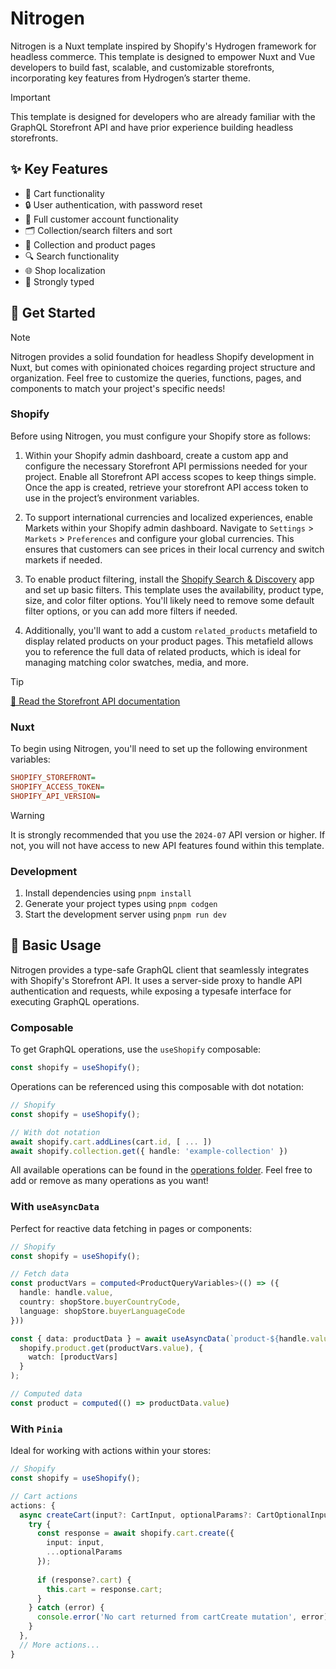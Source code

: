 # Nitrogen

Nitrogen is a Nuxt template inspired by Shopify's Hydrogen framework for headless commerce. This template is designed to empower Nuxt and Vue developers to build fast, scalable, and customizable storefronts, incorporating key features from Hydrogen’s starter theme.

> [!IMPORTANT]
> This template is designed for developers who are already familiar with the GraphQL Storefront API and have prior experience building headless storefronts.

## ✨ Key Features

- 🛒 Cart functionality
- 🔒 User authentication, with password reset
- 👤 Full customer account functionality
- 🗂️ Collection/search filters and sort
- 👕 Collection and product pages
- 🔍 Search functionality
- 🌐 Shop localization
- 💪 Strongly typed

## 🚀 Get Started

> [!NOTE]
> Nitrogen provides a solid foundation for headless Shopify development in Nuxt, but comes with opinionated choices regarding project structure and organization. Feel free to customize the queries, functions, pages, and components to match your project's specific needs!

### Shopify

Before using Nitrogen, you must configure your Shopify store as follows:

1. Within your Shopify admin dashboard, create a custom app and configure the necessary Storefront API permissions needed for your project. Enable all Storefront API access scopes to keep things simple. Once the app is created, retrieve your storefront API access token to use in the project’s environment variables.

2. To support international currencies and localized experiences, enable Markets within your Shopify admin dashboard. Navigate to `Settings` > `Markets` > `Preferences` and configure your global currencies. This ensures that customers can see prices in their local currency and switch markets if needed.

3. To enable product filtering, install the [Shopify Search & Discovery](https://apps.shopify.com/search-and-discovery?search_id=81e9e3f8-f482-4c8c-83c2-a80090d606df&surface_detail=search+and+discovery&surface_inter_position=1&surface_intra_position=5&surface_type=search) app and set up basic filters. This template uses the availability, product type, size, and color filter options. You'll likely need to remove some default filter options, or you can add more filters if needed.

4. Additionally, you'll want to add a custom `related_products` metafield to display related products on your product pages. This metafield allows you to reference the full data of related products, which is ideal for managing matching color swatches, media, and more.

> [!TIP]
> [📖 Read the Storefront API documentation](https://shopify.dev/docs/api/storefront)

### Nuxt

To begin using Nitrogen, you'll need to set up the following environment variables:

```ini
SHOPIFY_STOREFRONT=
SHOPIFY_ACCESS_TOKEN=
SHOPIFY_API_VERSION=
```

> [!WARNING]
> It is strongly recommended that you use the `2024-07` API version or higher. If not, you will not have access to new API features found within this template.

### Development

1. Install dependencies using `pnpm install`
2. Generate your project types using `pnpm codgen`
3. Start the development server using `pnpm run dev`

## 🏓 Basic Usage

Nitrogen provides a type-safe GraphQL client that seamlessly integrates with Shopify's Storefront API. It uses a server-side proxy to handle API authentication and requests, while exposing a typesafe interface for executing GraphQL operations.

### Composable

To get GraphQL operations, use the `useShopify` composable:

```ts
const shopify = useShopify();
```

Operations can be referenced using this composable with dot notation:

```ts
// Shopify
const shopify = useShopify();

// With dot notation
await shopify.cart.addLines(cart.id, [ ... ])
await shopify.collection.get({ handle: 'example-collection' })
```

All available operations can be found in the [operations folder](https://github.com/rylanharper/Nitrogen/tree/master/server/operations). Feel free to add or remove as many operations as you want!

### With `useAsyncData`

Perfect for reactive data fetching in pages or components:

```ts
// Shopify
const shopify = useShopify();

// Fetch data
const productVars = computed<ProductQueryVariables>(() => ({
  handle: handle.value,
  country: shopStore.buyerCountryCode,
  language: shopStore.buyerLanguageCode
}))

const { data: productData } = await useAsyncData(`product-${handle.value}`, () =>
  shopify.product.get(productVars.value), {
    watch: [productVars]
  }
);

// Computed data
const product = computed(() => productData.value)
```

### With `Pinia`

Ideal for working with actions within your stores:

```ts
// Shopify
const shopify = useShopify();

// Cart actions
actions: {
  async createCart(input?: CartInput, optionalParams?: CartOptionalInput) {
    try {
      const response = await shopify.cart.create({
        input: input,
        ...optionalParams
      });
      
      if (response?.cart) {
        this.cart = response.cart;
      }
    } catch (error) {
      console.error('No cart returned from cartCreate mutation', error);
    }
  },
  // More actions...
}
```
